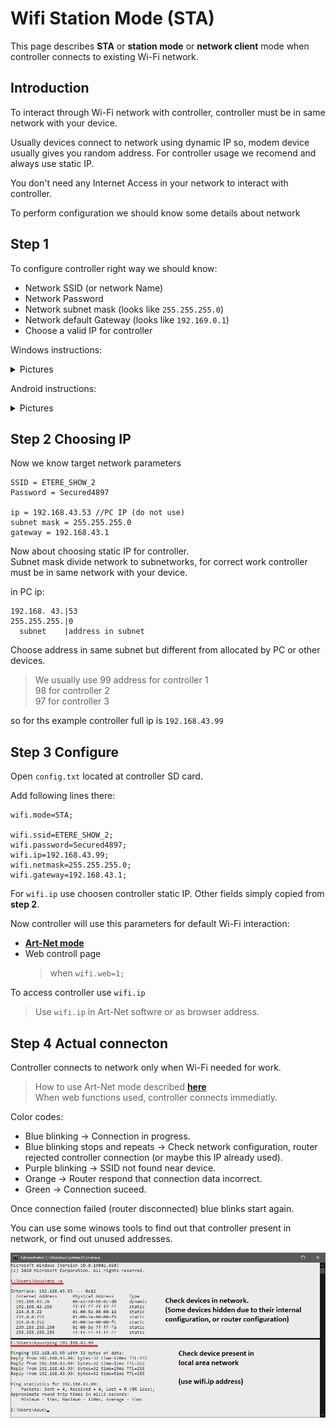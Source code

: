 # Wifi Station Mode (STA)
This page describes **STA** or **station mode** or **network client** mode when controller connects to existing Wi-Fi network.  

## Introduction
To interact through Wi-Fi network with controller, controller must be in same network with your device.  

Usually devices connect to network using dynamic IP so, modem device usually gives you random address. For controller usage we recomend and always use static IP.

You don't need any Internet Access in your network to interact with controller.

To perform configuration we should know some details about network

## Step 1 

To configure controller right way we should know:
- Network SSID (or network Name)
- Network Password
- Network subnet mask (looks like `255.255.255.0`)
- Network default Gateway (looks like `192.169.0.1`)
- Choose a valid IP for controller

Windows instructions:
<details> <summary>Pictures</summary> 

![Windows instructions](images/win_wifi_data_gather_1.png)  
![Windows instructions](images/win_wifi_data_gather_2.png) 
![Windows instructions](images/win_wifi_data_gather_3.png)   
</details>  

Android instructions:
<details> <summary>Pictures</summary> 

Newer Android versions allow you to find network parameters
![Android instructions](images/WiFi_details_android.jpg)  
![Android instructions](images/WiFi_details_android2.jpg) 
Or you can use app
![Android App instructions](images/WiFi_Analyzer_android_play_market.jpg)
![Android App instructions](images/WiFi_Anayzer_android.jpg)
</details>  

## Step 2 Choosing IP
Now we know target network parameters
```
SSID = ETERE_SHOW_2
Password = Secured4897

ip = 192.168.43.53 //PC IP (do not use)
subnet mask = 255.255.255.0
gateway = 192.168.43.1

```
Now about choosing static IP for controller.  
Subnet mask divide network to subnetworks, for correct work controller must be in same network with your device.

in PC ip:
```
192.168. 43.|53
255.255.255.|0
  subnet    |address in subnet
```
Choose address in same subnet but different from allocated by PC or other devices.

> We usually use 99 address for controller 1  
98 for controller 2  
97 for controller 3  

so for ths example controller full ip is `192.168.43.99`
## Step 3 Configure

Open `config.txt` located at controller SD card.

Add following lines there:

```
wifi.mode=STA;

wifi.ssid=ETERE_SHOW_2;
wifi.password=Secured4897;
wifi.ip=192.168.43.99;
wifi.netmask=255.255.255.0;
wifi.gateway=192.168.43.1;
```

For `wifi.ip` use choosen controller static IP. Other fields simply copied from **step 2**.

Now controller will use this parameters for default Wi-Fi interaction:  
- [**Art-Net mode**](modes/ArtNet.md)
- Web controll page  
  > when `wifi.web=1;`

To access controller use `wifi.ip`
  > Use `wifi.ip` in Art-Net softwre or as browser address.

## Step 4 Actual connecton
Controller connects to network only when Wi-Fi needed for work.  
> How to use Art-Net mode described [**here**](modes/ArtNet.md)  
> When web functions used, controller connects immediatly.

Color codes:
- Blue blinking -> Connection in progress.
- Blue blinking stops and repeats -> Check network configuration, router rejected controller connection (or maybe this IP already used).
- Purple blinking -> SSID not found near device.
- Orange -> Router respond that connection data incorrect.
- Green -> Connection suceed.


Once connection failed (router disconnected) blue blinks start again.

You can use some winows tools to find out that controller present in network, or find out unused addresses.

![Windows cmd tools](images/win_cmd_check_network.png)   